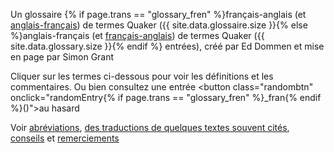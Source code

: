 Un glossaire {% if page.trans == "glossary_fren" %}français-anglais (et [anglais-français](/nouveau/glossaire)) de termes Quaker ({{ site.data.glossaire.size }}{% else %}anglais-français (et [français-anglais](/nouveau/glossaire_fran)) de termes Quaker ({{ site.data.glossary.size }}{% endif %} entrées), créé par Ed Dommen et mise en page par Simon Grant

Cliquer sur les termes ci-dessous pour voir les définitions et les commentaires. Ou bien consultez une entrée <button class="randombtn" onclick="randomEntry{% if page.trans == "glossary_fren" %}_fran{% endif %}()">au hasard</button>

Voir [abréviations](/glossary/abr), [des traductions de quelques textes souvent cités](/glossary/cite), [conseils](/glossary/conseils) et [remerciements](/glossary/remerciements)
